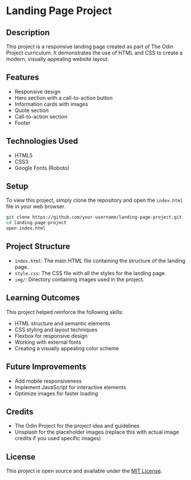 # Landing Page Project

## Description

This project is a responsive landing page created as part of The Odin Project curriculum. It demonstrates the use of HTML and CSS to create a modern, visually appealing website layout.

## Features

- Responsive design
- Hero section with a call-to-action button
- Information cards with images
- Quote section
- Call-to-action section
- Footer

## Technologies Used

- HTML5
- CSS3
- Google Fonts (Roboto)

## Setup

To view this project, simply clone the repository and open the `index.html` file in your web browser.

```bash
git clone https://github.com/your-username/landing-page-project.git
cd landing-page-project
open index.html
```

## Project Structure

- `index.html`: The main HTML file containing the structure of the landing page.
- `style.css`: The CSS file with all the styles for the landing page.
- `img/`: Directory containing images used in the project.

## Learning Outcomes

This project helped reinforce the following skills:

- HTML structure and semantic elements
- CSS styling and layout techniques
- Flexbox for responsive design
- Working with external fonts
- Creating a visually appealing color scheme

## Future Improvements

- Add mobile responsiveness
- Implement JavaScript for interactive elements
- Optimize images for faster loading

## Credits

- The Odin Project for the project idea and guidelines
- Unsplash for the placeholder images (replace this with actual image credits if you used specific images)

## License

This project is open source and available under the [MIT License](LICENSE).
